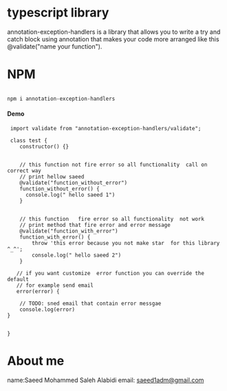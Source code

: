 

# typescript library

annotation-exception-handlers is a library that allows you to write a try and catch  block using annotation that makes your code more arranged 
like this   @validate("name your function").






 
 

# NPM


```NPM

npm i annotation-exception-handlers

```



#### Demo
```Example
 import validate from "annotation-exception-handlers/validate";

 class test {
    constructor() {}


    // this function not fire error so all functionality  call on correct way
    // print hellow saeed 
    @validate("function_without_error")
    function_without_error() {
      console.log(" hello saeed 1")
    }


    // this function   fire error so all functionality  not work
    // print method that fire error and error message
    @validate("function_with_error")
    function_with_error() {
        throw 'this error because you not make star  for this library ^_^';
        console.log(" hello saeed 2")
    }

   // if you want customize  error function you can override the default 
   // for example send email
   error(error) {

    // TODO: sned email that contain error messgae 
    console.log(error)
}
 

}

```

 

 
# About me

 name:Saeed Mohammed Saleh Alabidi
email: saeed1adm@gmail.com

 
